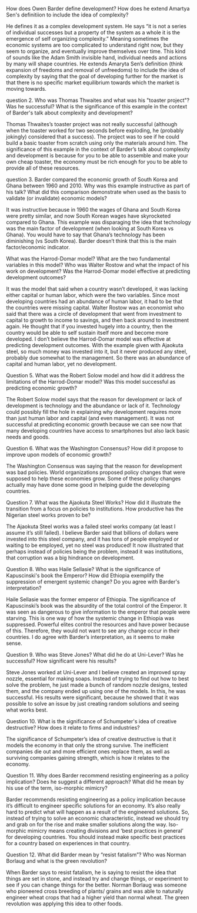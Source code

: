 How does Owen Barder define development? How does he extend Amartya Sen's definitiion to include the idea of complexity?

He defines it as a complex development system. He says “it is not a series of individual successes but a property of the system as a whole it is the emergence of self organizing complexity.” Meaning sometimes the economic systems are too complicated to understand right now, but they seem to organize, and eventually improve themselves over time. This kind of sounds like the Adam Smith invisible hand, individual needs and actions by many will shape countries. He extends Amaryta Sen’s definition (think expansion of freedoms and removal of unfreedoms) to include the idea of complexity by saying that the goal of developing further for the market is that there is no specific market equilibrium towards which the market is moving towards.

question 2. Who was Thomas Thwaites and what was his "toaster project"?  Was he successful? What is the significance of this example in the context of Barder's talk about complexity and development?

Thomas Thwaites’s toaster project was not really successful (although when the toaster worked for two seconds before exploding, he (probably jokingly) considered that a success). The project was to see if he could build a basic toaster from scratch using only the materials around him. The significance of this example in the context of Barder’s talk about complexity and development is because for you to be able to assemble and make your own cheap toaster, the economy must be rich enough for you to be able to provide all of these resources. 

question 3.  Barder compared the economic growth of South Korea and Ghana between 1960 and 2010. Why was this example instructive as part of his talk?  What did this comparison demonstrate when used as the basis to validate (or invalidate) economic models?

It was instructive because in 1960 the wages of Ghana and South Korea were pretty similar, and now South Korean wages have skyrocketed compared to Ghana. This example was disparaging the idea that technology was the main factor of development (when looking at South Korea vs Ghana). You would have to say that Ghana’s technology has been diminishing (vs South Korea). Barder doesn’t think that this is the main factor/economic indicator. 

What was the Harrod-Domar model? What are the two fundamental variables in this model? Who was Walter Rostow and what the impact of his work on development?  Was the Harrod-Domar model effective at predicting development outcomes?

It was the model that said when a country wasn’t developed, it was lacking either capital or human labor, which were the two variables. Since most developing countries had an abundance of human labor, it had to be that the countries were missing capital. Walter Rostow was an economist who said that there was a circle of development that went from investment to capital to growth to income to savings, and then back around to investment again. He thought that if you invested hugely into a country, then the country would be able to self sustain itself more and become more developed. I don’t believe the Harrod-Domar model was effective at predicting development outcomes. With the example given with Ajaokuta steel, so much money was invested into it, but it never produced any steel, probably due somewhat to the management. So there was an abundance of capital and human labor, yet no development. 

Question 5. What was the Robert Solow model and how did it address the limitations of the Harrod-Domar model? Was this model successful as predicting economic growth?

The Robert Solow model says that the reason for development or lack of development is technology and the abundance or lack of it. Technology could possibly fill the hole in explaining why development requires more than just human labor and capital (and even management). It was not successful at predicting economic growth because we can see now that many developing countries have access to smartphones but also lack basic needs and goods. 

Question 6.  What was the Washington Consensus? How did it propose to improve upon models of economic growth?

The Washington Consensus was saying that the reason for development was bad policies. World organizations proposed policy changes that were supposed to help these economies grow. Some of these policy changes actually may have done some good in helping guide the developing countries. 

Question 7. What was the Ajaokuta Steel Works? How did it illustrate the transition from a focus on policies to institutions.  How productive has the Nigerian steel works proven to be?

The Ajaokuta Steel works was a failed steel works company (at least I assume it’s still failed). I believe Barder said that billions of dollars were invested into this steel company, and it has tons of people employed or waiting to be employed, yet no steel was produced! It now illustrated that perhaps instead of policies being the problem, instead it was institutions, that corruption was a big hindrance on development.

Question 8. Who was Haile Sellasie?  What is the significance of Kapuscinski's book the Emperor? How did Ethiopia exemplify the suppression of emergent systemic change? Do you agree with Barder's interpretation?

Haile Sellasie was the former emperor of Ethiopia. The significance of Kapuscinski’s book was the absurdity of the total control of the Emperor. It was seen as dangerous to give information to the emperor that people were starving. This is one way of how the systemic change in Ethiopia was suppressed. Powerful elites control the resources and have power because of this. Therefore, they would not want to see any change occur in their countries. I do agree with Barder’s interpretation, as it seems to make sense. 

Question 9. Who was Steve Jones? What did he do at Uni-Lever? Was he successful? How significant were his results?

Steve Jones worked at Uni-Lever and I believe created an improved spray nozzle, essential for making soaps. Instead of trying to find out how to best solve the problem, he just made a bunch of random nozzle designs, tested them, and the company ended up using one of the models. In this, he was successful. His results were significant, because he showed that it was possible to solve an issue by just creating random solutions and seeing what works best. 

Question 10. What is the significance of Schumpeter's idea of creative destructive? How does it relate to firms and industries?

The significance of Schumpeter’s idea of creative destructive is that it models the economy in that only the strong survive. The inefficient companies die out and more efficient ones replace them, as well as surviving companies gaining strength, which is how it relates to the economy.

Question 11.  Why does Barder recommend resisting engineering as a policy implication? Does he suggest a different approach?  What did he mean by his use of the term, iso-morphic mimicry?

Barder recommends resisting engineering as a policy implication because it’s difficult to engineer specific solutions for an economy. It’s also really hard to predict what will happen as a result of the engineered solutions. So, instead of trying to solve an economic characteristic, instead we should try and grab on for the rise and make smaller solutions along the way. Iso-morphic mimicry means creating divisions and ‘best practices in general’ for developing countries. You should instead make specific best practices for a country based on experiences in that country.

Question 12. What did Barder mean by “resist fatalism”? Who was Norman Borlaug and what is the green revolution?

When Barder says to resist fatalism, he is saying to resist the idea that things are set in stone, and instead try and change things, or experiment to see if you can change things for the better. Norman Borlaug was someone who pioneered cross breeding of plants/ grains and was able to naturally engineer wheat crops that had a higher yield than normal wheat. The green revolution was applying this idea to other foods.
